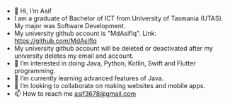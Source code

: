 - 👋 Hi, I’m Asif
- I am a graduate of Bachelor of ICT from University of Tasmania (UTAS). My major was Software Development.
- My university github account is "MdAsifIq". Link: https://github.com/MdAsifIq
- My university github account will be deleted or deactivated after my university deletes my email and account.
- 👀 I’m interested in doing Java, Python, Kotlin, Swift and Flutter programming.
- 🌱 I’m currently learning advanced features of Java.
- 💞️ I’m looking to collaborate on making websites and mobile apps.
- 📫 How to reach me asif3678@gmail.com

<!---
AceAsif/AceAsif is a ✨ special ✨ repository because its `README.md` (this file) appears on your GitHub profile.
You can click the Preview link to take a look at your changes.
--->
